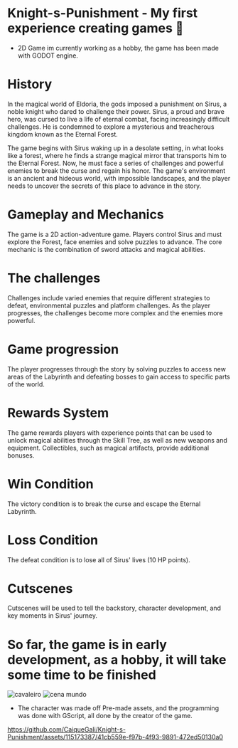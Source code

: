 # Knight-s-Punishment - My first experience creating games 👾

- 2D Game im currently working as a hobby, the game has been made with GODOT engine.

# History
In the magical world of Eldoria, the gods imposed a punishment on Sirus, a noble knight who dared to challenge their power. Sirus, a proud and brave hero, was cursed to live a life of eternal combat, facing increasingly difficult challenges. He is condemned to explore a mysterious and treacherous kingdom known as the Eternal Forest.

The game begins with Sirus waking up in a desolate setting, in what looks like a forest, where he finds a strange magical mirror that transports him to the Eternal Forest. Now, he must face a series of challenges and powerful enemies to break the curse and regain his honor. The game's environment is an ancient and hideous world, with impossible landscapes, and the player needs to uncover the secrets of this place to advance in the story.

# Gameplay and Mechanics
The game is a 2D action-adventure game. Players control Sirus and must explore the Forest, face enemies and solve puzzles to advance. The core mechanic is the combination of sword attacks and magical abilities.

# The challenges
Challenges include varied enemies that require different strategies to defeat, environmental puzzles and platform challenges. As the player progresses, the challenges become more complex and the enemies more powerful.

# Game progression
The player progresses through the story by solving puzzles to access new areas of the Labyrinth and defeating bosses to gain access to specific parts of the world.

# Rewards System
The game rewards players with experience points that can be used to unlock magical abilities through the Skill Tree, as well as new weapons and equipment. Collectibles, such as magical artifacts, provide additional bonuses.

# Win Condition
The victory condition is to break the curse and escape the Eternal Labyrinth.
# Loss Condition
The defeat condition is to lose all of Sirus' lives (10 HP points).

# Cutscenes
Cutscenes will be used to tell the backstory, character development, and key moments in Sirus' journey.

# So far, the game is in early development, as a hobby, it will take some time to be finished
![cavaleiro](https://github.com/CaiqueGali/Knight-s-Punishment/assets/115173387/5012d79e-45a0-4ebe-8fa9-95bd3ed4fc58)
![cena mundo](https://github.com/CaiqueGali/Knight-s-Punishment/assets/115173387/d34c086c-1d82-4241-9732-cf207b3fdade)

- The character was made off Pre-made assets, and the programming was done with GScript, all done by the creator of the game.

https://github.com/CaiqueGali/Knight-s-Punishment/assets/115173387/41cb559e-f97b-4f93-9891-472ed50130a0




